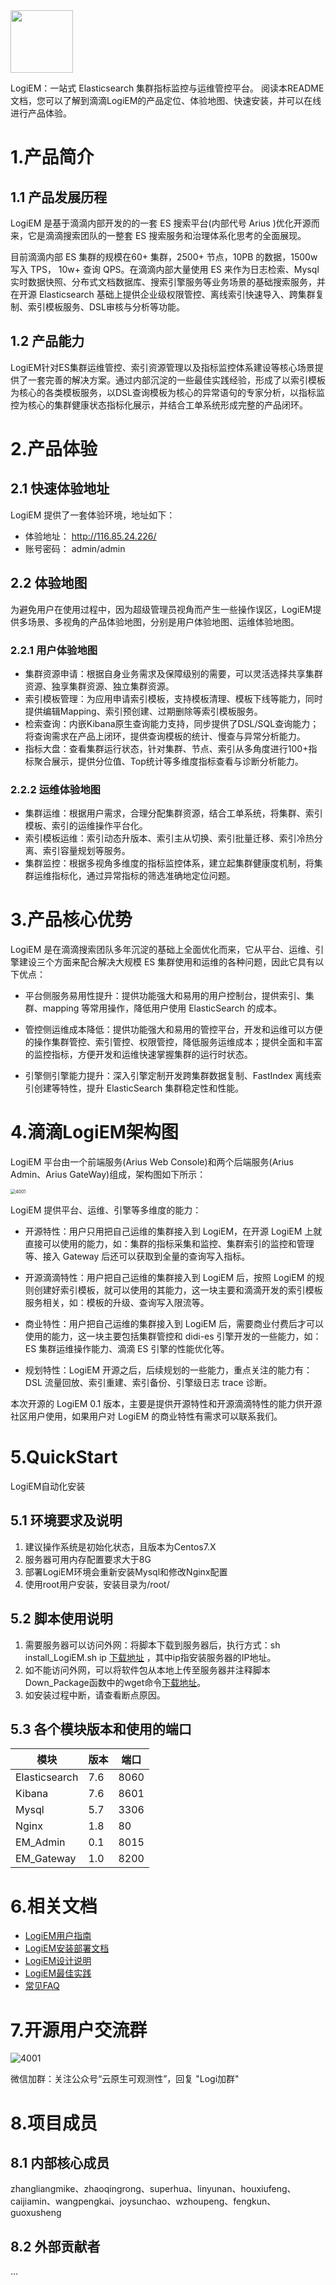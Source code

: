 <img src="http://116.85.24.226/images/5002.jpg" height="100"/> 

LogiEM：一站式 Elasticsearch 集群指标监控与运维管控平台。
阅读本README文档，您可以了解到滴滴LogiEM的产品定位、体验地图、快速安装，并可以在线进行产品体验。

# 1.产品简介

## 1.1 产品发展历程

LogiEM 是基于滴滴内部开发的的一套 ES 搜索平台(内部代号 Arius )优化开源而来，它是滴滴搜索团队的一整套 ES 搜索服务和治理体系化思考的全面展现。

目前滴滴内部 ES 集群的规模在60+ 集群，2500+ 节点，10PB 的数据，1500w 写入 TPS， 10w+ 查询 QPS。在滴滴内部大量使用 ES 来作为日志检索、Mysql 实时数据快照、分布式文档数据库、搜索引擎服务等业务场景的基础搜索服务，并在开源 Elasticsearch 基础上提供企业级权限管控、离线索引快速导入、跨集群复制、索引模板服务、DSL审核与分析等功能。

## 1.2 产品能力

LogiEM针对ES集群运维管控、索引资源管理以及指标监控体系建设等核心场景提供了一套完善的解决方案。通过内部沉淀的一些最佳实践经验，形成了以索引模板为核心的各类模板服务，以DSL查询模板为核心的异常语句的专家分析，以指标监控为核心的集群健康状态指标化展示，并结合工单系统形成完整的产品闭环。

# 2.产品体验

## 2.1 快速体验地址

LogiEM 提供了一套体验环境，地址如下：

- 体验地址： http://116.85.24.226/
- 账号密码： admin/admin

## 2.2 体验地图

为避免用户在使用过程中，因为超级管理员视角而产生一些操作误区，LogiEM提供多场景、多视角的产品体验地图，分别是用户体验地图、运维体验地图。

### 2.2.1 用户体验地图

- 集群资源申请：根据自身业务需求及保障级别的需要，可以灵活选择共享集群资源、独享集群资源、独立集群资源。
- 索引模板管理：为应用申请索引模板，支持模板清理、模板下线等能力，同时提供编辑Mapping、索引预创建、过期删除等索引模板服务。
- 检索查询：内嵌Kibana原生查询能力支持，同步提供了DSL/SQL查询能力；将查询需求在产品上闭环，提供查询模板的统计、慢查与异常分析能力。
- 指标大盘：查看集群运行状态，针对集群、节点、索引从多角度进行100+指标聚合展示，提供分位值、Top统计等多维度指标查看与诊断分析能力。

### 2.2.2 运维体验地图

- 集群运维：根据用户需求，合理分配集群资源，结合工单系统，将集群、索引模板、索引的运维操作平台化。
- 索引模板运维：索引动态升版本、索引主从切换、索引批量迁移、索引冷热分离、索引容量规划等服务。
- 集群监控：根据多视角多维度的指标监控体系，建立起集群健康度机制，将集群运维指标化，通过异常指标的筛选准确地定位问题。

# 3.产品核心优势

LogiEM 是在滴滴搜索团队多年沉淀的基础上全面优化而来，它从平台、运维、引擎建设三个方面来配合解决大规模 ES 集群使用和运维的各种问题，因此它具有以下优点：

- 平台侧服务易用性提升：提供功能强大和易用的用户控制台，提供索引、集群、mapping 等常用操作，降低用户使用 ElasticSearch 的成本。

- 管控侧运维成本降低：提供功能强大和易用的管控平台，开发和运维可以方便的操作集群管控、索引管控、权限管控，降低服务运维成本；提供全面和丰富的监控指标，方便开发和运维快速掌握集群的运行时状态。
- 引擎侧引擎能力提升：深入引擎定制开发跨集群数据复制、FastIndex 离线索引创建等特性，提升 ElasticSearch 集群稳定性和性能。

# 4.滴滴LogiEM架构图

LogiEM 平台由一个前端服务(Arius Web Console)和两个后端服务(Arius Admin、Arius GateWay)组成，架构图如下所示：

<img src="http://116.85.24.226/images/4001.png" alt="4001" style="zoom:50%;" />

LogiEM 提供平台、运维、引擎等多维度的能力：

- 开源特性：用户只用把自己运维的集群接入到 LogiEM，在开源 LogiEM 上就直接可以使用的能力，如：集群的指标采集和监控、集群索引的监控和管理等、接入 Gateway 后还可以获取到全量的查询写入指标。

- 开源滴滴特性：用户把自己运维的集群接入到 LogiEM 后，按照 LogiEM 的规则创建好索引模板，就可以使用的其能力，这一块主要和滴滴开发的索引模板服务相关，如：模板的升级、查询写入限流等。

- 商业特性：用户把自己运维的集群接入到 LogiEM 后，需要商业付费后才可以使用的能力，这一块主要包括集群管控和 didi-es 引擎开发的一些能力，如：ES 集群运维操作能力、滴滴 ES 引擎的性能优化等。

- 规划特性：LogiEM 开源之后，后续规划的一些能力，重点关注的能力有：DSL 流量回放、索引重建、索引备份、引擎级日志 trace 诊断。

本次开源的 LogiEM 0.1 版本，主要是提供开源特性和开源滴滴特性的能力供开源社区用户使用，如果用户对 LogiEM  的商业特性有需求可以联系我们。

# 5.QuickStart

LogiEM自动化安装

## 5.1 环境要求及说明

1. 建议操作系统是初始化状态，且版本为Centos7.X
2. 服务器可用内存配置要求大于8G
3. 部署LogiEM环境会重新安装Mysql和修改Nginx配置
4. 使用root用户安装，安装目录为/root/

## 5.2 脚本使用说明

1. 需要服务器可以访问外网：将脚本下载到服务器后，执行方式：sh install_LogiEM.sh ip [下载地址](https://logi-em.s3.didiyunapi.com/install_LogiEM.sh)
   ，其中ip指安装服务器的IP地址。
2. 如不能访问外网，可以将软件包从本地上传至服务器并注释脚本Down_Package函数中的wget命令[下载地址](https://logi-em.s3.didiyunapi.com/LogiEM_pack.tar.gz)。
3. 如安装过程中断，请查看断点原因。

## 5.3 各个模块版本和使用的端口

| 模块          | 版本 | 端口 |
| ------------- | ---- | ---- |
| Elasticsearch | 7.6  | 8060 |
| Kibana        | 7.6  | 8601 |
| Mysql         | 5.7  | 3306 |
| Nginx         | 1.8  | 80   |
| EM_Admin      | 0.1  | 8015 |
| EM_Gateway    | 1.0  | 8200 |

# 6.相关文档

- [LogiEM用户指南](./doc/LogiEM用户指南.md)
- [LogiEM安装部署文档](./doc/LogiEM安装部署文档.md)
- [LogiEM设计说明](./doc/LogiEM设计说明.md)
- [LogiEM最佳实践](./doc/LogiEM最佳实践.md)
- [常见FAQ](./doc/常见FAQ.md)

# 7.开源用户交流群

<img src="http://116.85.24.226/images/4002.png" alt="4001" />

微信加群：关注公众号“云原生可观测性”，回复 "Logi加群"

# 8.项目成员

## 8.1 内部核心成员

zhangliangmike、zhaoqingrong、superhua、linyunan、houxiufeng、caijiamin、wangpengkai、joysunchao、wzhoupeng、fengkun、guoxusheng

## 8.2 外部贡献者

...